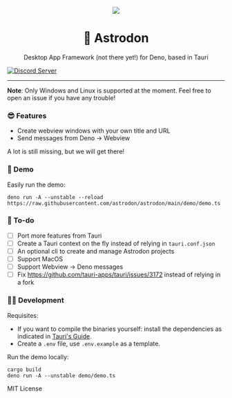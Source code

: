 <p align="center">
	<img align="center" src="https://avatars.githubusercontent.com/u/97196209?s=200&v=4"  />
	<br>
    <h1 align="center">🦕 Astrodon  </h1>
    <p align="center">Desktop App Framework (not there yet!) for Deno, based in Tauri</p>
</p>

[![Discord Server](https://discordapp.com/api/guilds/928673465882513430/widget.png)](https://discord.gg/adYYqHHDBA)

---

**Note**: Only Windows and Linux is supported at the moment. Feel free to open
an issue if you have any trouble!

### 😎 Features

- Create webview windows with your own title and URL
- Send messages from Deno -> Webview

A lot is still missing, but we will get there!

### 🎁 Demo

Easily run the demo:

```
deno run -A --unstable --reload https://raw.githubusercontent.com/astrodon/astrodon/main/demo/demo.ts
```

### 📜 To-do

- [ ] Port more features from Tauri
- [ ] Create a Tauri context on the fly instead of relying in `tauri.conf.json`
- [ ] An optional cli to create and manage Astrodon projects
- [ ] Support MacOS
- [ ] Support Webview -> Deno messages
- [ ] Fix https://github.com/tauri-apps/tauri/issues/3172 instead of relying in
      a fork

### 👩‍💻 Development

Requisites:
- If you want to compile the binaries yourself: install the dependencies as indicated in
[Tauri's Guide](https://tauri.studio/en/docs/getting-started/intro).
- Create a `.env` file, use `.env.example` as a template.

Run the demo locally:
```
cargo build
deno run -A --unstable demo/demo.ts
```

MIT License
